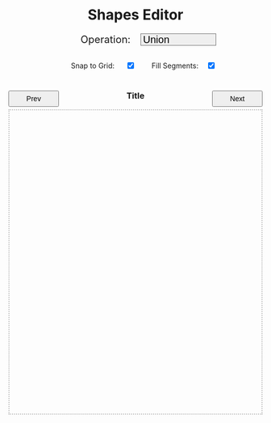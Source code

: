 <style>

.demo-title {
    text-align: center;
}

.test-title {
    text-align: center;
    margin-top: 0;
}

.sheet-container {
    max-width: 1000px;
    margin: auto;
 }

.operation-selection {
    display: flex;
    justify-content: center;
    align-items: center;
    margin-bottom: 10px;
    margin-top: 20px;
    font-size: 20px;
}

.operation-selection label {
    flex: none;
    width: 150px;
    white-space: nowrap;
    text-align: right;
    margin-right: 20px;
    font-size: 20px;
}

.operation-selection select {
	-webkit-appearance: none;
    padding-left: 4px;
    flex: none;
    width: 150px;
    font-size: 20px;
}

#editorCanvas {
    display: block;
    border: 2px dotted #80808080;
}

.editor-input-container {
    display: flex;
    justify-content: space-between;
}

.editor-input-tool {
    display: flex;
    flex-direction: row;
    flex-grow: 1;
    justify-content: center;
    margin: 30px;
}

.editor-input-group {
    display: flex;
    align-items: center;
    margin-bottom: 10px;
    width: 160px;
}

.input-wrapper {
    display: flex;
    align-items: center;
    flex: 1;
    margin-left: 32px;
}

.editor-input-group label {
    white-space: nowrap;
    text-align: left;
    margin-right: 10px;
    flex: 1;
}

.editor-input-group input {
    margin-left: auto;
}

.nav-button {
    width: 100px;
    height: 32px;
    font-size: 14px;
}

</style>
<div class="sheet-container">
	<!-- <script type="module" src="../js/demo/editor.js" defer></script> -->
	<script type="module" src="/js/demo/editor.js" defer></script>
	<h1 class="demo-title">Shapes Editor</h1>
    <div class="operation-selection">
        <label for="operationType">Operation: </label>
        <select id="operationType">
            <option value="Union">Union</option>
            <option value="Xor">Xor</option>
            <option value="Intersect">Intersect</option>
            <option value="Difference">Difference</option>
        </select>
    </div>
    <div class="editor-input-tool">
        <div class="editor-input-group">
            <div class="input-wrapper">
                <label for="snap">Snap to Grid: </label>
                <input type="checkbox" id="snap" name="snap" value="true" checked>
            </div>
        </div>
        <div class="editor-input-group">
            <div class="input-wrapper">
                <label for="fill">Fill Segments: </label>
                <input type="checkbox" id="fill" name="fill" value="true" checked>
            </div>
        </div>
    </div>
    <div class="editor-input-container">
        <button type="button" class="nav-button" id="test-prev">Prev</button>
        <h3 class="test-title" id="test-name">Title</h3>
        <button type="button" class="nav-button" id="test-next">Next</button>
    </div>
    <canvas id="editorCanvas" width="750" height="900"/>
</div>
